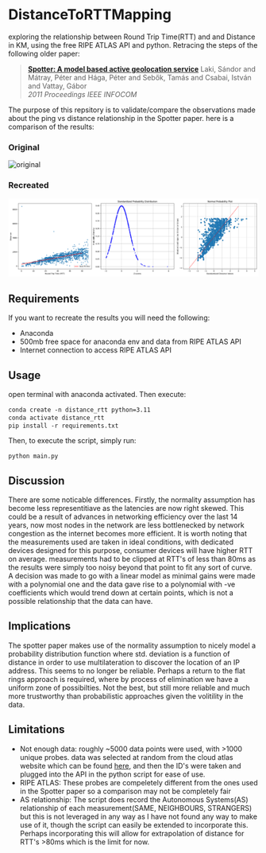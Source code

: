 # DistanceToRTTMapping
exploring the relationship between Round Trip Time(RTT) and and Distance in KM, using the free RIPE ATLAS API and python. Retracing the steps of the following older paper:
> [**Spotter: A model based active geolocation service**]([https://doi.org/10.1109/INFCOM.2011.5935165](https://doi.org/10.1109/INFCOM.2011.5935165))  
> Laki, Sándor and Mátray, Péter and Hága, Péter and Sebők, Tamás and Csabai, István and Vattay, Gábor <br>
> *2011 Proceedings IEEE INFOCOM*

The purpose of this repsitory is to validate/compare the observations made about the ping vs distance relationship in the Spotter paper. here is a comparison of the results:
### Original
![original](https://github.com/user-attachments/assets/ac776a7f-ffb8-4104-b02a-3fe8a9cf94e0)

### Recreated
![results](results.png)

## Requirements
If you want to recreate the results you will need the following:
- Anaconda
- 500mb free space for anaconda env and data from RIPE ATLAS API
- Internet connection to access RIPE ATLAS API
## Usage
open terminal with anaconda activated. Then execute:
```
conda create -n distance_rtt python=3.11
conda activate distance_rtt
pip install -r requirements.txt
```
Then, to execute the script, simply run:
```
python main.py
```
## Discussion
There are some noticable differences. Firstly, the normality assumption has become less representitiave as the latencies are now right skewed. This could be a result of advances in networking efficiency over the last 14 years, now most nodes in the network are less bottlenecked by network congestion as the internet becomes more efficient. It is worth noting that the measurements used are taken in ideal conditions, with dedicated devices designed for this purpose, consumer devices will have higher RTT on average. measurements had to be clipped at RTT's of less than 80ms as the results were simply too noisy beyond that point to fit any sort of curve. A decision was made to go with a linear model as minimal gains were made with a polynomial one and the data gave rise to a polynomial with -ve coefficients which would trend down at certain points, which is not a possible relationship that the data can have.
## Implications
The spotter paper makes use of the normality assumption to nicely model a probability distribution function where std. deviation is a function of distance in order to use multilateration to discover the location of an IP address. This seems to no longer be reliable. Perhaps a return to the flat rings approach is required, where by process of elimination we have a uniform zone of possibilties. Not the best, but still more reliable and much more trustworthy than probabilistic approaches given the volitility in the data.
## Limitations
- Not enough data: roughly ~5000 data points were used, with >1000 unique probes. data was selected at random from the cloud atlas website which can be found [here](https://atlas.ripe.net/measurements/public), and then the ID's were taken and plugged into the API in the python script for ease of use.
- RIPE ATLAS: These probes are compeletely different from the ones used in the Spotter paper so a comparison may not be completely fair
- AS relationship: The script does record the Autonomous Systems(AS) relationship of each measurement(SAME, NEIGHBOURS, STRANGERS) but this is not leveraged in any way as I have not found any way to make use of it, though the script can easily be extended to incorporate this. Perhaps incorporating this will allow for extrapolation of distance for RTT's >80ms which is the limit for now.
